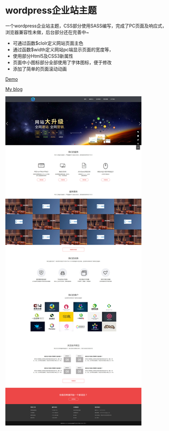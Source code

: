 # wordpress企业站主题
一个wordpress企业站主题，CSS部分使用SASS编写，完成了PC页面及响应式，浏览器兼容性未做，后台部分还在完善中~
* 可通过函数$clolr定义网站页面主色
* 通过函数$width定义网站pc端显示页面的宽度等，
* 使用部分Html5及CSS3新属性
* 页面中小图标部分全部使用了字体图标，便于修改
* 添加了简单的页面滚动动画

[Demo](http://www.qianxiaoduan.com/wz/qd)

[My blog](http://www.qianxiaoduan.com/)

![wordpress企业站模板](https://raw.githubusercontent.com/bin248163/qd/master/images/home.jpg)
